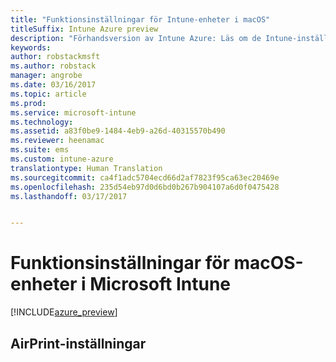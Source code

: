 ```yaml
---
title: "Funktionsinställningar för Intune-enheter i macOS"
titleSuffix: Intune Azure preview
description: "Förhandsversion av Intune Azure: Läs om de Intune-inställningar du kan använda för att styra enhetsfunktioner på macOS-enheter."
keywords: 
author: robstackmsft
ms.author: robstack
manager: angrobe
ms.date: 03/16/2017
ms.topic: article
ms.prod: 
ms.service: microsoft-intune
ms.technology: 
ms.assetid: a83f0be9-1484-4eb9-a26d-40315570b490
ms.reviewer: heenamac
ms.suite: ems
ms.custom: intune-azure
translationtype: Human Translation
ms.sourcegitcommit: ca4f1adc5704ecd66d2af7823f95ca63ec20469e
ms.openlocfilehash: 235d54eb97d0d6bd0b267b904107a6d0f0475428
ms.lasthandoff: 03/17/2017


---
```


# <a name="macos-device-feature-settings-in-microsoft-intune"></a>Funktionsinställningar för macOS-enheter i Microsoft Intune

[!INCLUDE[azure_preview](../includes/azure_preview.md)]

## <a name="airprint-settings"></a>AirPrint-inställningar
